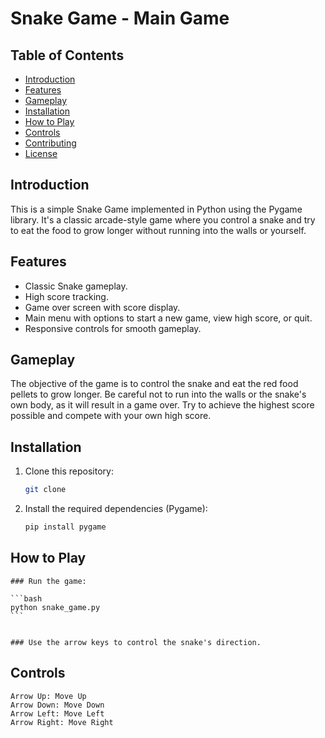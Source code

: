# Snake Game - Main Game

## Table of Contents
- [Introduction](#introduction)
- [Features](#features)
- [Gameplay](#gameplay)
- [Installation](#installation)
- [How to Play](#howto)
- [Controls](#controls)
- [Contributing](#contributing)
- [License](#license)

## Introduction

This is a simple Snake Game implemented in Python using the Pygame library. It's a classic arcade-style game where you control a snake and try to eat the food to grow longer without running into the walls or yourself.

## Features

- Classic Snake gameplay.
- High score tracking.
- Game over screen with score display.
- Main menu with options to start a new game, view high score, or quit.
- Responsive controls for smooth gameplay.

## Gameplay

The objective of the game is to control the snake and eat the red food pellets to grow longer. Be careful not to run into the walls or the snake's own body, as it will result in a game over. Try to achieve the highest score possible and compete with your own high score.

## Installation

1. Clone this repository:

   ```bash
   git clone
   ```

2. Install the required dependencies (Pygame):

    ```bash
    pip install pygame
    ```
    
    
## How to Play
    ### Run the game:

    ```bash
    python snake_game.py
    ```


    ### Use the arrow keys to control the snake's direction.

## Controls
    Arrow Up: Move Up
    Arrow Down: Move Down
    Arrow Left: Move Left
    Arrow Right: Move Right
